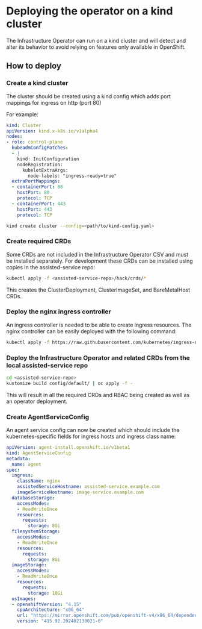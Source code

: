 # Deploying the operator on a kind cluster

The Infrastructure Operator can run on a kind cluster and will detect and alter its behavior to avoid relying on features only available in OpenShift.

## How to deploy

### Create a kind cluster

The cluster should be created using a kind config which adds port mappings for ingress on http (port 80)

For example:

```yaml
kind: Cluster
apiVersion: kind.x-k8s.io/v1alpha4
nodes:
- role: control-plane
  kubeadmConfigPatches:
  - |
    kind: InitConfiguration
    nodeRegistration:
      kubeletExtraArgs:
        node-labels: "ingress-ready=true"
  extraPortMappings:
  - containerPort: 80
    hostPort: 80
    protocol: TCP
  - containerPort: 443
    hostPort: 443
    protocol: TCP
```

```sh
kind create cluster --config=<path/to/kind-config.yaml>
```

### Create required CRDs

Some CRDs are not included in the Infrastructure Operator CSV and must be installed separately.
For development these CRDs can be installed using copies in the assisted-service repo:

```sh
kubectl apply -f <assisted-service-repo>/hack/crds/*
```

This creates the ClusterDeployment, ClusterImageSet, and BareMetalHost CRDs.

### Deploy the nginx ingress controller

An ingress controller is needed to be able to create ingress resources.
The nginx controller can be easily deployed with the following command:

```sh
kubectl apply -f https://raw.githubusercontent.com/kubernetes/ingress-nginx/main/deploy/static/provider/kind/deploy.yaml
```

### Deploy the Infrastructure Operator and related CRDs from the local assisted-service repo

```sh
cd <assisted-service-repo>
kustomize build config/default/ | oc apply -f -
```

This will result in all the required CRDs and RBAC being created as well as an operator deployment.

### Create AgentServiceConfig

An agent service config can now be created which should include the kubernetes-specific fields for ingress hosts and ingress class name:

```yaml
apiVersion: agent-install.openshift.io/v1beta1
kind: AgentServiceConfig
metadata:
  name: agent
spec:
  ingress:
    className: nginx
    assistedServiceHostname: assisted-service.example.com
    imageServiceHostname: image-service.example.com
  databaseStorage:
    accessModes:
    - ReadWriteOnce
    resources:
      requests:
        storage: 8Gi
  filesystemStorage:
    accessModes:
    - ReadWriteOnce
    resources:
      requests:
        storage: 8Gi
  imageStorage:
    accessModes:
    - ReadWriteOnce
    resources:
      requests:
        storage: 10Gi
  osImages:
  - openshiftVersion: "4.15"
    cpuArchitecture: "x86_64"
    url: "https://mirror.openshift.com/pub/openshift-v4/x86_64/dependencies/rhcos/4.15/4.15.0/rhcos-4.15.0-x86_64-live.x86_64.iso"
    version: "415.92.202402130021-0"
```
